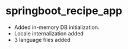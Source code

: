 # springboot_recipe_app

- Added in-memory DB initialization. 
- Locale internalization added
- 3 language files added